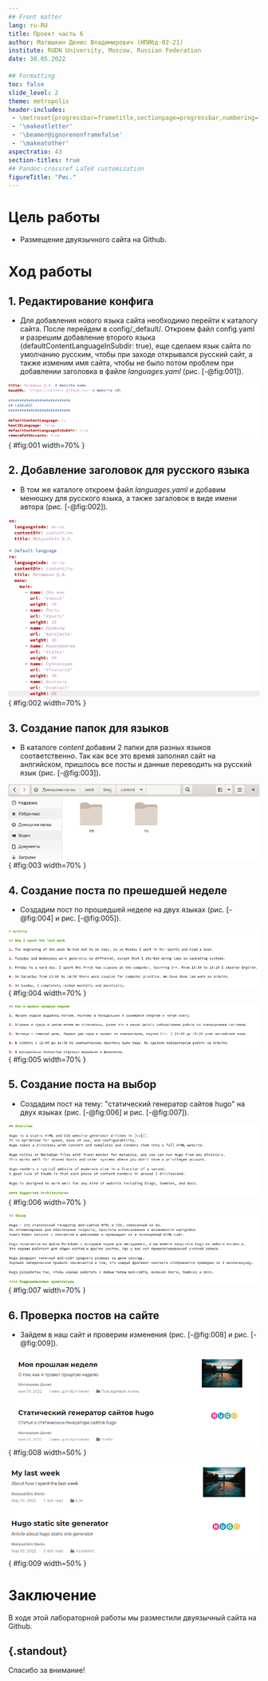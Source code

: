 ```yaml
---
## Front matter
lang: ru-RU
title: Проект часть 6
author: Матюшкин Денис Владимирович (НПИбд-02-21)
institute: RUDN University, Moscow, Russian Federation
date: 30.05.2022

## Formatting
toc: false
slide_level: 2
theme: metropolis
header-includes: 
 - \metroset{progressbar=frametitle,sectionpage=progressbar,numbering=fraction}
 - '\makeatletter'
 - '\beamer@ignorenonframefalse'
 - '\makeatother'
aspectratio: 43
section-titles: true
## Pandoc-crossref LaTeX customization
figureTitle: "Рис."
---
```


# Цель работы

- Размещение двуязычного сайта на Github.

# Ход работы

## 1. Редактирование конфига
- Для добавления нового языка сайта необходимо перейти к каталогу сайта. После перейдем в config/_default/. Откроем файл config.yaml и разрешим добавление второго языка (defaultContentLanguageInSubdir: true), еще сделаем язык сайта по умолчанию русским, чтобы при заходе открывался русский сайт, а также изменим имя сайта, чтобы не было потом проблем при добавлении заголовка в файле *languages.yaml* (рис. [-@fig:001]).

![Редактирование config.yaml](../report/image/1.png){ #fig:001 width=70% }

## 2. Добавление заголовок для русского языка
- В том же каталоге откроем файл *languages.yaml* и добавим менюшку для русского языка, а также загаловок в виде имени автора (рис. [-@fig:002]).

![Редактирование languages.yaml](../report/image/2.png){ #fig:002 width=70% }

## 3. Создание папок для языков 
- В каталоге *content* добавим 2 папки для разных языков соответственно. Так как все это время заполнял сайт на анлгийском, пришлось все посты и данные переводить на русский язык (рис. [-@fig:003]).

![Создание папок для языков](../report/image/3.png){ #fig:003 width=70% }

## 4. Создание поста по прешедшей неделе
- Создадим пост по прошедшей неделе на двух языках (рис. [-@fig:004] и рис. [-@fig:005]).

![Создание поста по прошедшей неделе en](../report/image/4.png){ #fig:004 width=70% }

![Создание поста по прошедшей неделе ru](../report/image/5.png){ #fig:005 width=70% }

## 5. Создание поста на выбор
- Создадим пост на тему: "статический генератор сайтов hugo" на двух языках (рис. [-@fig:006] и рис. [-@fig:007]).

![Создание поста на выбор en](../report/image/6.png){ #fig:006 width=70% }

![Создание поста на выбор ru](../report/image/7.png){ #fig:007 width=70% }

## 6. Проверка постов на сайте
- Зайдем в наш сайт и проверим изменения (рис. [-@fig:008] и рис. [-@fig:009]).

![Проверка постов ru](../report/image/8.png){ #fig:008 width=50% }

![Проверка постов en](../report/image/9.png){ #fig:009 width=50% }

# Заключение 

В ходе этой лабораторной работы мы разместили двуязычный сайта на Github.

## {.standout}

Спасибо за внимание!











